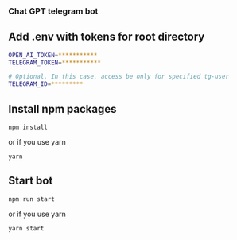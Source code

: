 ### Chat GPT telegram bot

## Add .env with tokens for root directory

```bash
OPEN_AI_TOKEN=***********
TELEGRAM_TOKEN=***********

# Optional. In this case, access be only for specified tg-user
TELEGRAM_ID=*********
```

## Install npm packages

```
npm install
```

or if you use yarn

```
yarn
```

## Start bot

```
npm run start
```

or if you use yarn

```
yarn start
```
